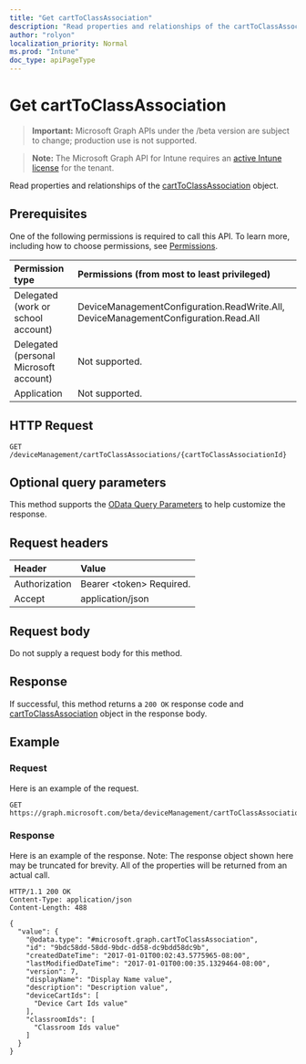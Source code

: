```yaml
---
title: "Get cartToClassAssociation"
description: "Read properties and relationships of the cartToClassAssociation object."
author: "rolyon"
localization_priority: Normal
ms.prod: "Intune"
doc_type: apiPageType
---
```


# Get cartToClassAssociation

> **Important:** Microsoft Graph APIs under the /beta version are subject to change; production use is not supported.

> **Note:** The Microsoft Graph API for Intune requires an [active Intune license](https://go.microsoft.com/fwlink/?linkid=839381) for the tenant.

Read properties and relationships of the [cartToClassAssociation](../resources/intune-deviceconfig-carttoclassassociation.md) object.

## Prerequisites
One of the following permissions is required to call this API. To learn more, including how to choose permissions, see [Permissions](/graph/permissions-reference).

|Permission type|Permissions (from most to least privileged)|
|:---|:---|
|Delegated (work or school account)|DeviceManagementConfiguration.ReadWrite.All, DeviceManagementConfiguration.Read.All|
|Delegated (personal Microsoft account)|Not supported.|
|Application|Not supported.|

## HTTP Request
<!-- {
  "blockType": "ignored"
}
-->
``` http
GET /deviceManagement/cartToClassAssociations/{cartToClassAssociationId}
```

## Optional query parameters
This method supports the [OData Query Parameters](https://docs.microsoft.com/en-us/graph/query-parameters) to help customize the response.

## Request headers
|Header|Value|
|:---|:---|
|Authorization|Bearer &lt;token&gt; Required.|
|Accept|application/json|

## Request body
Do not supply a request body for this method.

## Response
If successful, this method returns a `200 OK` response code and [cartToClassAssociation](../resources/intune-deviceconfig-carttoclassassociation.md) object in the response body.

## Example

### Request
Here is an example of the request.
``` http
GET https://graph.microsoft.com/beta/deviceManagement/cartToClassAssociations/{cartToClassAssociationId}
```

### Response
Here is an example of the response. Note: The response object shown here may be truncated for brevity. All of the properties will be returned from an actual call.
``` http
HTTP/1.1 200 OK
Content-Type: application/json
Content-Length: 488

{
  "value": {
    "@odata.type": "#microsoft.graph.cartToClassAssociation",
    "id": "9bdc58dd-58dd-9bdc-dd58-dc9bdd58dc9b",
    "createdDateTime": "2017-01-01T00:02:43.5775965-08:00",
    "lastModifiedDateTime": "2017-01-01T00:00:35.1329464-08:00",
    "version": 7,
    "displayName": "Display Name value",
    "description": "Description value",
    "deviceCartIds": [
      "Device Cart Ids value"
    ],
    "classroomIds": [
      "Classroom Ids value"
    ]
  }
}
```





